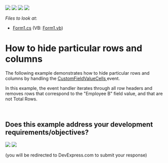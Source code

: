 <!-- default badges list -->
![](https://img.shields.io/endpoint?url=https://codecentral.devexpress.com/api/v1/VersionRange/128582039/10.2.3%2B)
[![](https://img.shields.io/badge/Open_in_DevExpress_Support_Center-FF7200?style=flat-square&logo=DevExpress&logoColor=white)](https://supportcenter.devexpress.com/ticket/details/E2769)
[![](https://img.shields.io/badge/📖_How_to_use_DevExpress_Examples-e9f6fc?style=flat-square)](https://docs.devexpress.com/GeneralInformation/403183)
[![](https://img.shields.io/badge/💬_Leave_Feedback-feecdd?style=flat-square)](#does-this-example-address-your-development-requirementsobjectives)
<!-- default badges end -->
<!-- default file list -->
*Files to look at*:

* [Form1.cs](./CS/Form1.cs) (VB: [Form1.vb](./VB/Form1.vb))
<!-- default file list end -->
# How to hide particular rows and columns


<p>The following example demonstrates how to hide particular rows and columns by handling the <a href="https://documentation.devexpress.com/#WindowsForms/DevExpressXtraPivotGridPivotGridControl_CustomFieldValueCellstopic">CustomFieldValueCells </a>event.</p>
<p>In this example, the event handler iterates through all row headers and removes rows that correspond to the "Employee B" field value, and that are not Total Rows.</p>

<br/>


<!-- feedback -->
## Does this example address your development requirements/objectives?

[<img src="https://www.devexpress.com/support/examples/i/yes-button.svg"/>](https://www.devexpress.com/support/examples/survey.xml?utm_source=github&utm_campaign=winforms-pivot-grid-hide-specific-columns-and-rows&~~~was_helpful=yes) [<img src="https://www.devexpress.com/support/examples/i/no-button.svg"/>](https://www.devexpress.com/support/examples/survey.xml?utm_source=github&utm_campaign=winforms-pivot-grid-hide-specific-columns-and-rows&~~~was_helpful=no)

(you will be redirected to DevExpress.com to submit your response)
<!-- feedback end -->
